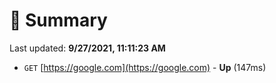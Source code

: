 # 📖 Summary
Last updated: **9/27/2021, 11:11:23 AM**

- `GET` [https://google.com](https://google.com) - **Up** (147ms)
